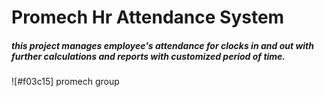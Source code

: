 # Promech Hr Attendance System
##### this project manages employee's attendance for clocks in and out with further calculations and reports with customized period of time.
![#f03c15] promech group
 
 
